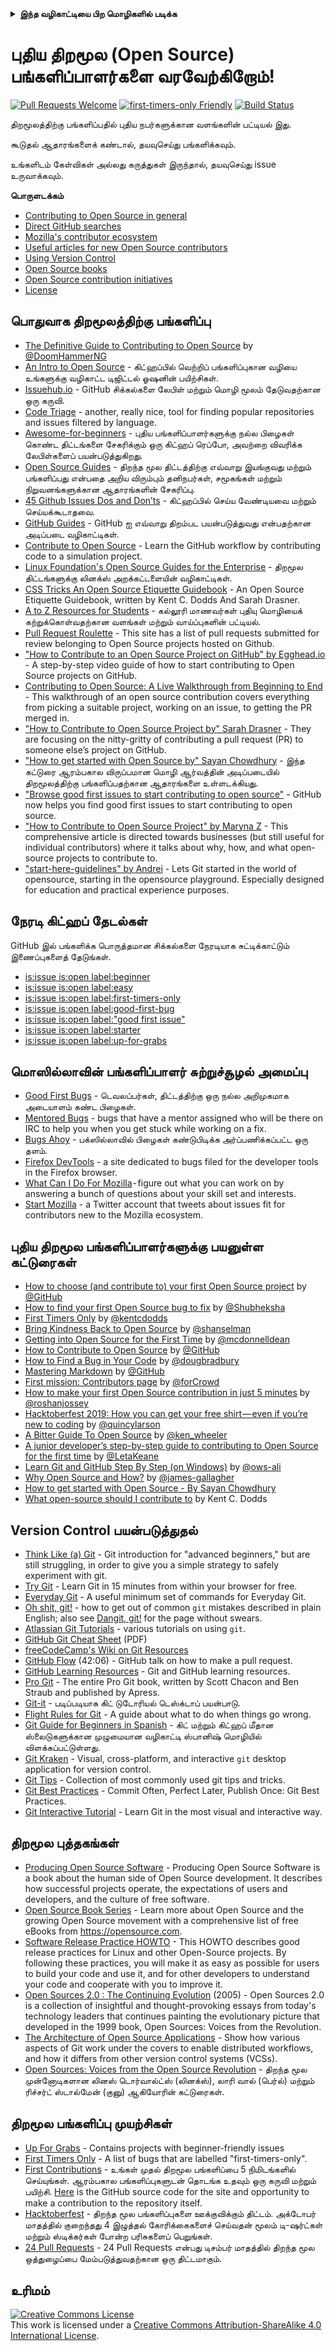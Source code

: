 <details>
<summary>
<strong> இந்த வழிகாட்டியை பிற மொழிகளில் படிக்க </strong>
</summary>
    <ul>
        <li><a href="./README.md"> English </a></li>
        <li><a href="./README-CN.md"> 中文 </a></li>
        <li><a href="./README-RU.md"> русский </a></li>
        <li><a href="./README-RO.md"> Românesc </a></li>
        <li><a href="./README-IT.md"> Italiano </a></li>
        <li><a href="./README-ES.md"> Español </a></li>
        <li><a href="./README-pt-BR.md"> Português (BR) </a></li>
        <li><a href="./README-DE.md"> Deutsch </a></li>
        <li><a href="./README-GR.md"> Ελληνικά </a></li>
        <li><a href="./README-FR.md"> Français </a></li>
        <li><a href="./README-KO.md"> 한국어 </a></li>
        <li><a href="./README-JA.md"> 日本語 </a></li>
        <li><a href="./README-TA.md"> தமிழ் </a></li>
    </ul>
</details>

# புதிய திறமூல (Open Source) பங்களிப்பாளர்களை வரவேற்கிறோம்!

[![Pull Requests Welcome](https://img.shields.io/badge/PRs-welcome-brightgreen.svg?style=flat)](http://makeapullrequest.com)
[![first-timers-only Friendly](https://img.shields.io/badge/first--timers--only-friendly-blue.svg)](https://www.firsttimersonly.com/)
[![Build Status](https://api.travis-ci.org/freeCodeCamp/how-to-contribute-to-open-source.svg?branch=master)](https://travis-ci.org/freeCodeCamp/how-to-contribute-to-open-source)

திறமூலத்திற்கு பங்களிப்பதில் புதிய நபர்களுக்கான வளங்களின் பட்டியல் இது.

கூடுதல் ஆதாரங்களைக் கண்டால், தயவுசெய்து பங்களிக்கவும்.

உங்களிடம் கேள்விகள் அல்லது கருத்துகள் இருந்தால், தயவுசெய்து issue உருவாக்கவும்.

**பொருளடக்கம்**

- [Contributing to Open Source in general](#contributing-to-open-source-in-general)
- [Direct GitHub searches](#direct-github-searches)
- [Mozilla's contributor ecosystem](#mozillas-contributor-ecosystem)
- [Useful articles for new Open Source contributors](#useful-articles-for-new-open-source-contributors)
- [Using Version Control](#using-version-control)
- [Open Source books](#open-source-books)
- [Open Source contribution initiatives](#open-source-contribution-initiatives)
- [License](#license)

## பொதுவாக திறமூலத்திற்கு பங்களிப்பு
- [The Definitive Guide to Contributing to Open Source](https://www.freecodecamp.org/news/the-definitive-guide-to-contributing-to-open-source-900d5f9f2282/) by [@DoomHammerNG](https://twitter.com/DoomHammerNG)
- [An Intro to Open Source](https://www.digitalocean.com/community/tutorial_series/an-introduction-to-open-source) - கிட்ஹப்பில் வெற்றிப் பங்களிப்புகான வழியை உங்களுக்கு வழிகாட்ட டிஜிட்டல் ஓஷனின் பயிற்சிகள்.
- [Issuehub.io](http://issuehub.pro/) - GitHub சிக்கல்களை லேபிள் மற்றும் மொழி மூலம் தேடுவதற்கான ஒரு கருவி.
- [Code Triage](https://www.codetriage.com/) - another, really nice, tool for finding popular repositories and issues filtered by language.
- [Awesome-for-beginners](https://github.com/MunGell/awesome-for-beginners) - புதிய பங்களிப்பாளர்களுக்கு நல்ல பிழைகள் கொண்ட திட்டங்களை சேகரிக்கும் ஒரு கிட்ஹப் ரெப்போ, அவற்றை விவரிக்க லேபிள்களைப் பயன்படுத்துகிறது.
- [Open Source Guides](https://opensource.guide/) - திறந்த மூல திட்டத்திற்கு எவ்வாறு இயங்குவது மற்றும் பங்களிப்பது என்பதை அறிய விரும்பும் தனிநபர்கள், சமூகங்கள் மற்றும் நிறுவனங்களுக்கான ஆதாரங்களின் சேகரிப்பு.
- [45 Github Issues Dos and Don’ts](https://hackernoon.com/45-github-issues-dos-and-donts-dfec9ab4b612) - கிட்ஹப்பில் செய்ய வேண்டியவை மற்றும் செய்யக்கூடாதவை.
- [GitHub Guides](https://guides.github.com/) - GitHub ஐ எவ்வாறு திறம்பட பயன்படுத்துவது என்பதற்கான அடிப்படை வழிகாட்டிகள்.
- [Contribute to Open Source](https://github.com/danthareja/contribute-to-open-source) - Learn the GitHub workflow by contributing code to a simulation project.
- [Linux Foundation's Open Source Guides for the Enterprise](https://www.linuxfoundation.org/resources/open-source-guides/) - திறமூல திட்டங்களுக்கு லினக்ஸ் அறக்கட்டளையின் வழிகாட்டிகள்.
- [CSS Tricks An Open Source Etiquette Guidebook](https://css-tricks.com/open-source-etiquette-guidebook/) - An Open Source Etiquette Guidebook, written by Kent C. Dodds And Sarah Drasner.
- [A to Z Resources for Students](https://github.com/dipakkr/A-to-Z-Resources-for-Students) - கல்லூரி மாணவர்கள் புதியு மொழியைக் கற்றுக்கொள்வதற்கான வளங்கள் மற்றும் வாய்ப்புகளின் பட்டியல்.
- [Pull Request Roulette](http://www.pullrequestroulette.com/) - This site has a list of pull requests submitted for review belonging to Open Source projects hosted on Github.
- ["How to Contribute to an Open Source Project on GitHub" by Egghead.io](https://egghead.io/courses/how-to-contribute-to-an-open-source-project-on-github) - A step-by-step video guide of how to start contributing to Open Source projects on GitHub.
- [Contributing to Open Source: A Live Walkthrough from Beginning to End](https://medium.com/@kevinjin/contributing-to-open-source-walkthrough-part-0-b3dc43e6b720) - This walkthrough of an open source contribution covers everything from picking a suitable project, working on an issue, to getting the PR merged in.
- ["How to Contribute to Open Source Project by" Sarah Drasner](https://css-tricks.com/how-to-contribute-to-an-open-source-project/) - They are focusing on the nitty-gritty of contributing a pull request (PR) to someone else’s project on GitHub.
- ["How to get started with Open Source by" Sayan Chowdhury](https://www.hackerearth.com:443/getstarted-opensource/) - இந்த கட்டுரை ஆரம்பகால விருப்பமான மொழி ஆர்வத்தின் அடிப்படையில் திறமூலத்திற்கு பங்களிப்பதற்கான ஆதாரங்களை உள்ளடக்கியது.
- ["Browse good first issues to start contributing to open source"](https://github.blog/2020-01-22-browse-good-first-issues-to-start-contributing-to-open-source/) - GitHub now helps you find good first issues to start contributing to open source.
- ["How to Contribute to Open Source Project" by Maryna Z](https://rubygarage.org/blog/how-contribute-to-open-source-projects) - This comprehensive article is directed towards businesses (but still useful for individual contributors) where it talks about why, how, and what open-source projects to contribute to.
- ["start-here-guidelines" by Andrei](https://github.com/zero-to-mastery/start-here-guidelines) -
Lets Git started in the world of opensource, starting in the opensource playground. Especially designed for education and practical experience purposes.


## நேரடி கிட்ஹப் தேடல்கள்
GitHub இல் பங்களிக்க பொருத்தமான சிக்கல்களை நேரடியாக சுட்டிக்காட்டும் இணைப்புகளைத் தேடுங்கள்.
- [is:issue is:open label:beginner](https://github.com/search?utf8=%E2%9C%93&q=is%3Aissue+is%3Aopen+label%3Abeginner)
- [is:issue is:open label:easy](https://github.com/search?utf8=%E2%9C%93&q=is%3Aissue+is%3Aopen+label%3Aeasy)
- [is:issue is:open label:first-timers-only](https://github.com/search?utf8=%E2%9C%93&q=is%3Aissue+is%3Aopen+label%3Afirst-timers-only)
- [is:issue is:open label:good-first-bug](https://github.com/search?utf8=%E2%9C%93&q=is%3Aissue+is%3Aopen+label%3Agood-first-bug)
- [is:issue is:open label:"good first issue"](https://github.com/search?utf8=%E2%9C%93&q=is%3Aissue+is%3Aopen+label%3A"good+first+issue")
- [is:issue is:open label:starter](https://github.com/search?utf8=%E2%9C%93&q=is%3Aissue+is%3Aopen+label%3Astarter)
- [is:issue is:open label:up-for-grabs](https://github.com/search?utf8=%E2%9C%93&q=is%3Aissue+is%3Aopen+label%3Aup-for-grabs)

## மொஸில்லாவின் பங்களிப்பாளர் சுற்றுச்சூழல் அமைப்பு
- [Good First Bugs](https://bugzil.la/sw:%22[good%20first%20bug]%22&limit=0) - டெவலப்பர்கள், திட்டத்திற்கு ஒரு நல்ல அறிமுகமாக அடையாளம் கண்ட பிழைகள்.
- [Mentored Bugs](https://bugzilla.mozilla.org/buglist.cgi?quicksearch=mentor%3A%40) - bugs that have a mentor assigned who will be there on IRC to help you when you get stuck while working on a fix.
- [Bugs Ahoy](https://www.joshmatthews.net/bugsahoy/) - பக்ஸில்லாவில் பிழைகள் கண்டுபிடிக்க அர்ப்பணிக்கப்பட்ட ஒரு தளம்.
- [Firefox DevTools](http://firefox-dev.tools/) - a site dedicated to bugs filed for the developer tools in the Firefox browser.
- [What Can I Do For Mozilla](https://whatcanidoformozilla.org/) - figure out what you can work on by answering a bunch of questions about your skill set and interests.
- [Start Mozilla](https://twitter.com/StartMozilla) - a Twitter account that tweets about issues fit for contributors new to the Mozilla ecosystem.

## புதிய திறமூல பங்களிப்பாளர்களுக்கு பயனுள்ள கட்டுரைகள்
- [How to choose (and contribute to) your first Open Source project](https://github.com/collections/choosing-projects) by [@GitHub](https://github.com/github)
- [How to find your first Open Source bug to fix](https://www.freecodecamp.org/news/finding-your-first-open-source-project-or-bug-to-work-on-1712f651e5ba/) by [@Shubheksha](https://github.com/Shubheksha)
- [First Timers Only](https://kentcdodds.com/blog/first-timers-only/) by [@kentcdodds](https://github.com/kentcdodds)
- [Bring Kindness Back to Open Source](https://web.archive.org/web/20201009150545/https://www.hanselman.com/blog/bring-kindness-back-to-open-source) by [@shanselman](https://github.com/shanselman)
- [Getting into Open Source for the First Time](https://www.nearform.com/blog/getting-into-open-source-for-the-first-time/) by [@mcdonnelldean](https://github.com/mcdonnelldean)
- [How to Contribute to Open Source](https://opensource.guide/how-to-contribute/) by [@GitHub](https://github.com/github)
- [How to Find a Bug in Your Code](https://8thlight.com/blog/doug-bradbury/2016/06/29/how-to-find-bug-in-your-code.html) by [@dougbradbury](https://twitter.com/dougbradbury)
- [Mastering Markdown](https://guides.github.com/features/mastering-markdown/) by [@GitHub](https://github.com/github)
- [First mission: Contributors page](https://medium.com/@forCrowd/first-mission-contributors-page-df24e6e70705#.2v2g0no29) by [@forCrowd](https://github.com/forCrowd)
- [How to make your first Open Source contribution in just 5 minutes](https://www.freecodecamp.org/news/how-to-make-your-first-open-source-contribution-in-just-5-minutes-aaad1fc59c9a/) by [@roshanjossey](https://github.com/Roshanjossey/)
- [Hacktoberfest 2019: How you can get your free shirt — even if you’re new to coding](https://www.freecodecamp.org/news/hacktoberfest-2018-how-you-can-get-your-free-shirt-even-if-youre-new-to-coding-96080dd0b01b/) by [@quincylarson](https://www.freecodecamp.org/news/author/quincylarson/)
- [A Bitter Guide To Open Source](https://medium.com/codezillas/a-bitter-guide-to-open-source-a8e3b6a3c1c4) by [@ken_wheeler](https://medium.com/@ken_wheeler)
- [A junior developer’s step-by-step guide to contributing to Open Source for the first time](https://hackernoon.com/contributing-to-open-source-the-sharks-are-photoshopped-47e22db1ab86) by [@LetaKeane](https://hackernoon.com/u/letakeane)
- [Learn Git and GitHub Step By Step (on Windows)](https://medium.com/illumination/path-to-learning-git-and-github-be93518e06dc) by [@ows-ali](https://medium.com/@ows_ali)
- [Why Open Source and How?](https://careerkarma.com/blog/open-source-projects-for-beginners/) by [@james-gallagher](https://careerkarma.com/blog/author/jamesgallagher/)
- [How to get started with Open Source - By Sayan Chowdhury](https://www.hackerearth.com/getstarted-opensource/)
- [What open-source should I contribute to](https://kentcdodds.com/blog/what-open-source-project-should-i-contribute-to/) by Kent C. Dodds

## Version Control பயன்படுத்துதல்
- [Think Like (a) Git](http://think-like-a-git.net/) - Git introduction for "advanced beginners," but are still struggling, in order to give you a simple strategy to safely experiment with git.
- [Try Git](https://try.github.io/) - Learn Git in 15 minutes from within your browser for free.
- [Everyday Git](https://git-scm.com/docs/giteveryday) - A useful minimum set of commands for Everyday Git.
- [Oh shit, git!](https://ohshitgit.com/) - how to get out of common `git` mistakes described in plain English; also see [Dangit, git!](https://dangitgit.com/) for the page without swears.
- [Atlassian Git Tutorials](https://www.atlassian.com/git/tutorials) - various tutorials on using `git`.
- [GitHub Git Cheat Sheet](https://education.github.com/git-cheat-sheet-education.pdf) (PDF)
- [freeCodeCamp's Wiki on Git Resources](https://forum.freecodecamp.org/t/wiki-git-resources/13136)
- [GitHub Flow](https://www.youtube.com/watch?v=juLIxo42A_s) (42:06) - GitHub talk on how to make a pull request.
- [GitHub Learning Resources](https://docs.github.com/en/free-pro-team@latest/github/getting-started-with-github/git-and-github-learning-resources) - Git and GitHub learning resources.
- [Pro Git](https://git-scm.com/book/en/v2) - The entire Pro Git book, written by Scott Chacon and Ben Straub and published by Apress.
- [Git-it](https://github.com/jlord/git-it-electron) - படிப்படியாக கிட் டுடோரியல் டெஸ்க்டாப் பயன்பாடு.
- [Flight Rules for Git](https://github.com/k88hudson/git-flight-rules) - A guide about what to do when things go wrong.
- [Git Guide for Beginners in Spanish](https://platzi.github.io/git-slides/#/) - கிட் மற்றும் கிட்ஹப் மீதான ஸ்லைடுகளுக்கான முழுமையான வழிகாட்டி ஸ்பானிஷ் மொழியில் விளக்கப்பட்டுள்ளது.
- [Git Kraken](https://www.gitkraken.com/git-client) - Visual, cross-platform, and interactive `git` desktop application for version control.
- [Git Tips](https://github.com/git-tips/tips) - Collection of most commonly used git tips and tricks.
- [Git Best Practices](https://sethrobertson.github.io/GitBestPractices/) - Commit Often, Perfect Later, Publish Once: Git Best Practices.
- [Git Interactive Tutorial](https://learngitbranching.js.org/) - Learn Git in the most visual and interactive way.

## திறமூல புத்தகங்கள்
- [Producing Open Source Software](https://producingoss.com/) - Producing Open Source Software is a book about the human side of Open Source development. It describes how successful projects operate, the expectations of users and developers, and the culture of free software.
- [Open Source Book Series](https://opensource.com/resources/ebooks) - Learn more about Open Source and the growing Open Source movement with a comprehensive list of free eBooks from https://opensource.com.
- [Software Release Practice HOWTO](https://en.tldp.org/HOWTO/Software-Release-Practice-HOWTO/) - This HOWTO describes good release practices for Linux and other Open-Source projects. By following these practices, you will make it as easy as possible for users to build your code and use it, and for other developers to understand your code and cooperate with you to improve it.
- [Open Sources 2.0 : The Continuing Evolution](https://archive.org/details/opensources2.000diborich) (2005) - Open Sources 2.0 is a collection of insightful and thought-provoking essays from today's technology leaders that continues painting the evolutionary picture that developed in the 1999 book, Open Sources: Voices from the Revolution.
- [The Architecture of Open Source Applications](http://www.aosabook.org/en/git.html) - Show how various aspects of Git work under the covers to enable distributed workflows, and how it differs from other version control systems (VCSs).
- [Open Sources: Voices from the Open Source Revolution](https://www.oreilly.com/openbook/opensources/book/) - திறந்த மூல முன்னோடிகளான லினஸ் டொர்வால்ட்ஸ் (லினக்ஸ்), லாரி வால் (பெர்ல்) மற்றும் ரிச்சர்ட் ஸ்டால்மேன் (குனு) ஆகியோரின் கட்டுரைகள்.

## திறமூல பங்களிப்பு முயற்சிகள்
- [Up For Grabs](https://up-for-grabs.net/) - Contains projects with beginner-friendly issues
- [First Timers Only](https://www.firsttimersonly.com/) - A list of bugs that are labelled "first-timers-only".
- [First Contributions](https://firstcontributions.github.io/) - உங்கள் முதல் திறமூல பங்களிப்பை 5 நிமிடங்களில் செய்யுங்கள். ஆரம்பகால பங்களிப்புகளுடன் தொடங்க உதவும் ஒரு கருவி மற்றும் பயிற்சி. [Here](https://github.com/firstcontributions/first-contributions) is the GitHub source code for the site and opportunity to make a contribution to the repository itself.
- [Hacktoberfest](https://hacktoberfest.digitalocean.com/) - திறந்த மூல பங்களிப்புகளை ஊக்குவிக்கும் திட்டம். அக்டோபர் மாதத்தில் குறைந்தது 4 இழுத்தல் கோரிக்கைகளைச் செய்வதன் மூலம் டி-ஷர்ட்கள் மற்றும் ஸ்டிக்கர்கள் போன்ற பரிசுகளைப் பெறுங்கள்.
- [24 Pull Requests](https://24pullrequests.com) - 24 Pull Requests என்பது டிசம்பர் மாதத்தில் திறந்த மூல ஒத்துழைப்பை மேம்படுத்துவதற்கான ஒரு திட்டமாகும்.

## உரிமம்
<a rel="license" href="https://creativecommons.org/licenses/by-sa/4.0/"><img alt="Creative Commons License" style="border-width:0" src="https://licensebuttons.net/l/by-sa/4.0/88x31.png" /></a><br />This work is licensed under a <a rel="license" href="https://creativecommons.org/licenses/by-sa/4.0/">Creative Commons Attribution-ShareAlike 4.0 International License</a>.
